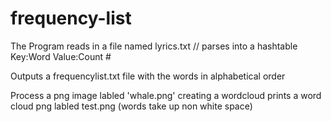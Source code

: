 # frequency-list

The Program reads in a file named lyrics.txt // parses into a hashtable
Key:Word 
Value:Count #

Outputs a frequencylist.txt file with the words in alphabetical order

Process a png image labled 'whale.png' creating a wordcloud
prints a word cloud png labled test.png (words take up non white space)
